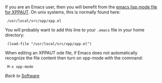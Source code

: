 If you are an Emacs user, then you will benefit from the [emacs lisp mode file for XPPAUT](http://www.ini.uzh.ch/~henning/xpp-mode.php).  On unix systems, this is normally found here:
```
 /usr/local/src/xpp/xpp.el
```
You will probably want to add this line to your `.emacs` file in your home directory:
```
 (load-file "/usr/local/src/xpp/xpp.el")
```
When editing an XPPAUT ode file, if Emacs does not automatically recognize the file content then turn on xpp-mode with the command:
```
 M-x xpp-mode
```

_Back to_ [Software](software.md)
